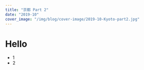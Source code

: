 ```yaml
---
title: "京都 Part 2"
date: "2019-10"
cover_image: "/img/blog/cover-image/2019-10-Kyoto-part2.jpg"
---
```

# Hello

* 1
* 2